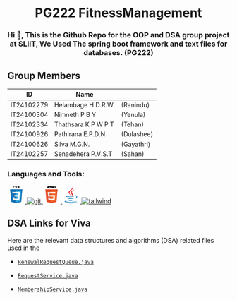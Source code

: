
<h1 align="center">PG222 FitnessManagement</h1>  
<h3 align="center">Hi 👋, This is the Github Repo for the OOP and DSA group project at SLIIT, We Used The spring boot framework and text files for databases. (PG222)</h3>  
<p></p>  
<h2 align="left">Group Members</h3>  


| ID         | Name                  |        |
|------------|-----------------------|------------|
| IT24102279 | Helambage H.D.R.W.    |(Ranindu) |
| IT24100304 | Nimneth P B Y         |(Yenula)  |
| IT24102334 | Thathsara K P W P T   |(Tehan)|
| IT24100926 | Pathirana E.P.D.N     |(Dulashee)|
| IT24100626 | Silva M.G.N.          |(Gayathri)|
| IT24102257 | Senadehera P.V.S.T    |(Sahan)|

  
<h3 align="">Languages and Tools:</h3>  
<p align="left"> <a href="https://www.w3schools.com/css/" target="_blank" rel="noreferrer"> <img src="https://raw.githubusercontent.com/devicons/devicon/master/icons/css3/css3-original-wordmark.svg" alt="css3" width="40" height="40"/> </a> <a href="https://git-scm.com/" target="_blank" rel="noreferrer"> <img src="https://www.vectorlogo.zone/logos/git-scm/git-scm-icon.svg" alt="git" width="40" height="40"/> </a> <a href="https://www.w3.org/html/" target="_blank" rel="noreferrer"> <img src="https://raw.githubusercontent.com/devicons/devicon/master/icons/html5/html5-original-wordmark.svg" alt="html5" width="40" height="40"/> </a> <a href="https://www.java.com" target="_blank" rel="noreferrer"> <img src="https://raw.githubusercontent.com/devicons/devicon/master/icons/java/java-original.svg" alt="java" width="40" height="40"/> </a> <a href="https://tailwindcss.com/" target="_blank" rel="noreferrer"> <img src="https://www.vectorlogo.zone/logos/tailwindcss/tailwindcss-icon.svg" alt="tailwind" width="40" height="40"/> </a> </p>

## DSA Links for Viva

Here are the relevant data structures and algorithms (DSA) related files used in the

- [`RenewalRequestQueue.java`](https://github.com/IT24102279/PG222_FitnessManagement/blob/master/src/main/java/pg222/fitness/util/RenewalRequestQueue.java)

- [`RequestService.java`](https://github.com/IT24102279/PG222_FitnessManagement/blob/master/src/main/java/pg222/fitness/service/RequestService.java)

- [`MembershipService.java`](https://github.com/IT24102279/PG222_FitnessManagement/blob/master/src/main/java/pg222/fitness/service/MembershipService.java)  
